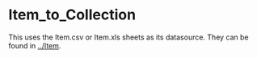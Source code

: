 # Item_to_Collection

This uses the Item.csv or Item.xls sheets as its datasource. They can be found in [../Item](../Item).
